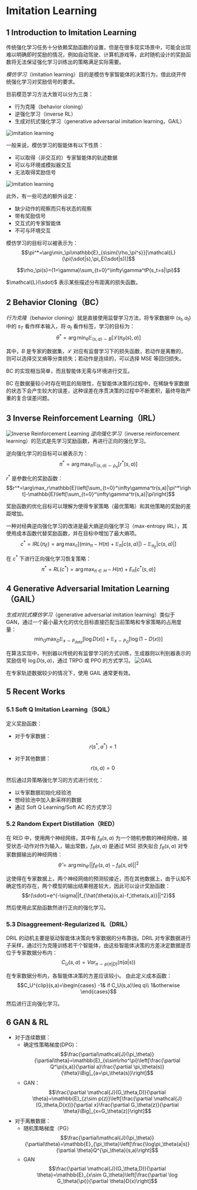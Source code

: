 # Imitation Learning

## 1 Introduction to Imitation Learning

传统强化学习任务十分依赖奖励函数的设置，但是在很多现实场景中，可能会出现难以明确即时奖励的情况，例如自动驾驶、计算机游戏等，此时随机设计的奖励函数将无法保证强化学习训练出的策略满足实际需要。

*模仿学习*（imitation learning）目的是模仿专家智能体的决策行为，借此绕开传统强化学习对奖励信号的要求。

目前模范学习方法大致可以分为三类：

- 行为克隆（behavior cloning）
- 逆强化学习（inverse RL）
- 生成对抗式强化学习（generative adversarial imitation learning，GAIL）

![imitation learning](../image/12.1.png)

一般来说，模仿学习的智能体有以下性质：

- 可以取得（非交互的）专家智能体的轨迹数据
- 可以与环境或模拟器交互
- 无法取得奖励信号

![imitation learning](../image/12.2.png)

此外，有一些可选的额外设定：

- 缺少动作的观察而只有状态的观察
- 带有奖励信号
- 交互式的专家智能体
- 不可与环境交互

模仿学习的目标可以被表示为：
$$\pi^*=\arg\min_\pi\mathbb{E}_{s\sim{\rho_\pi^s}}[\mathcal{L}(\pi(\sdot|s),\pi_E(\sdot|s))]$$

$$\rho_\pi(s)=(1=\gamma)\sum_{t=0}^\infty\gamma^tP(s_t=s|\pi)$$

$\mathcal{L}(\sdot)$ 表示某些描述分布距离的损失函数。

## 2 Behavior Cloning（BC）

*行为克隆*（behavior cloning）就是直接使用监督学习方法，将专家数据中 $(s_t,a_t)$ 中的 $s_T$ 看作样本输入，将 $a_t$ 看作标签，学习的目标为：
$$\theta^*=\arg\min_\theta\mathbb{E}_{(s,a)\sim B}[\mathcal{L}(\pi_\theta(s),a)]$$

其中，$B$ 是专家的数据集，$\mathcal{L}$ 对应有监督学习下的损失函数，若动作是离散的，则可以选择交叉熵等分类损失；若动作是连续的，可以选择 MSE 等回归损失。

BC 的实现相当简单，而且智能体无需与环境进行交互。

BC 在数据量较小时存在明显的局限性，在智能体决策的过程中，在稀缺专家数据的状态下会产生较大的误差，这种误差在序贯决策的过程中不断累积，最终导致严重的复合误差问题。

## 3 Inverse Reinforcement Learning（IRL）

![Inverse Reinforcement Learning](../image/12.3.png)
*逆向强化学习*（inverse reinforcement learning）的范式是先学习奖励函数，再进行正向的强化学习。

逆向强化学习的目标可以被表示为：
$$\pi^*=\arg\max_\pi\mathbb{E}_{(s,a)\sim\rho_\pi}[r^*(s,a)]$$

$r^*$ 是参数化的奖励函数：
$$r^*=\arg\max_r\mathbb{E}\left[\sum_{t=0}^\infty\gamma^tr(s,a)|\pi^*\right]-\mathbb{E}\left[\sum_{t=0}^\infty\gamma^tr(s,a)|\pi\right]$$

奖励函数的优化目标可以理解为使得专家策略（最优策略）和其他策略的奖励的差距增加。

一种对经典逆向强化学习的改进是最大熵逆向强化学习（max-entropy IRL），其使用成本函数代替奖励函数，并在目标中增加了最大熵项。
$$c^*=IRL(\pi_E)=\arg\max_c{\left[(\min_\pi-H(\pi)+\mathbb{E}_\pi|c(s,a)|)-\mathbb{E}_{\pi_E}|c(s,a)|\right]}$$

在 $c^*$ 下进行正向强化学习恢复策略：
$$\pi^*=RL(c^*)=\arg\max_{\pi\in H}-H(\pi)+E_\pi[c^*(s,a)]$$

## 4 Generative Adversarial Imitation Learning（GAIL）

*生成对抗式模仿学习*（generative adversarial imitation learning）类似于GAN，通过一个最小最大化的优化目标直接匹配当前策略和专家策略的占用度量：
$$\min_G\max_D\mathbb{E}_{x\sim P_{data}}[\log D(x)]+\mathbb{E}_{x\sim P_{G}}[\log(1-D(x))]$$

在算法实现中，判别器以传统的有监督学习的方式训练，生成器则以判别器表示的奖励信号 $\log D(s,a)$，通过 TRPO 或 PPO 的方式学习。
![GAIL](../image/12.4.png)

在专家轨迹数据较少的情况下，使用 GAIL 通常更有效。

## 5 Recent Works

### 5.1 Soft Q Imitation Learning（SQIL）

定义奖励函数：

- 对于专家数据：
$$r(s^*,a^*)=1$$

- 对于其他数据：
$$r(s,a)=0$$

然后通过异策略强化学习的方式进行优化：

- 以专家数据初始化经验池
- 想经验池中加入新采样的数据
- 通过 Soft Q Learning/Soft AC 的方式学习

### 5.2 Random Expert Distillation（RED）

在 RED 中，使用两个神经网络，其中有 $f_\theta(s,a)$ 为一个随机参数的神经网络，接受状态-动作对作为输入，输出常数，$f_{\hat{\theta}}(s,a)$ 是通过 MSE 损失拟合 $f_\theta(s,a)$ 对专家数据输出的神经网络：
$$\hat{\theta}=\arg\min_{\theta'}||f_{\theta'}(s,a)-f_\theta(s,a)||^2$$

这使得在专家数据上，两个神经网络的预测较接近，而在其他数据上，由于认知不确定性的存在，两个模型的输出结果相差较大，因此可以设计奖励函数：
$$r(\sdot)=e^{-\sigma||f_{\hat{\theta}(s,a)-f_\theta(s,a)}||^2}$$

然后使用此奖励函数然进行正向的强化学习。

### 5.3 Disaggreement-Regularized IL（DRIL）

DRIL 的动机主要是驱动智能体决策向专家数据的分布靠拢。DRIL 对专家数据进行子采样，通过行为克隆训练若干个智能体，由这些智能体决策的方差决定数据是否位于专家数据分布内：
$$C_U(s,a)=Var_{\pi\sim p(\pi|D)}(\pi(a|s))$$

在专家数据分布内，各智能体决策的方差应该较小。
由此定义成本函数：
$$C_U^{clip}(s,a)=\begin{cases}
    -1& if C_U(s,a)\leq q\\
    1&otherwise
\end{cases}$$

然后进行正向强化学习。

## 6 GAN & RL

- 对于连续数据：
  - 确定性策略梯度(DPG)：
  $$\frac{\partial\mathcal{J}(\pi_\theta)}{\partial\theta}=\mathbb{E}_{s\sim\rho^\pi}\left[\frac{\partial Q^\pi(s,a)}{\partial a}\frac{\partial \pi_\theta(s)}{\theta}\Big|_{a=\pi_\theta(s)}\right]$$
  - GAN：
  $$\frac{\partial \mathcal{J}(G_\theta,D)}{\partial \theta}=\mathbb{E}_{z\sim p(z)}\left[\frac{\partial \mathcal{J}(G_\theta,D(x))}{\partial x}\frac{\partial G_\theta(z)}{\partial \theta}\Big|_{x=G_\theta(z)}\right]$$
- 对于离散数据：
  - 随机策略梯度（PG）
  $$\frac{\partial\mathcal{J}(\pi_\theta)}{\partial\theta}=\mathbb{E}_{\pi_\theta}\left[\frac{\log\pi_\theta(a|s)}{\partial \theta}Q^{\pi_\theta}(s,a)\right]$$
  - GAN
  $$\frac{\partial \mathcal{J}(G_\theta,D)}{\partial \theta}=\mathbb{E}_{x\sim G_\theta}\left[\frac{\partial \log G_\theta(\pi)}{\partial \theta}D(x)\right]$$
